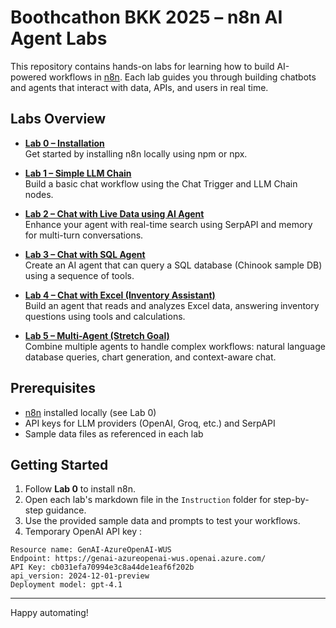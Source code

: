 # Boothcathon BKK 2025 – n8n AI Agent Labs

This repository contains hands-on labs for learning how to build AI-powered workflows in [n8n](https://n8n.io/). Each lab guides you through building chatbots and agents that interact with data, APIs, and users in real time.

## Labs Overview

- **[Lab 0 – Installation](./Instruction/Lab%200%20-%20Installation.md)**  
  Get started by installing n8n locally using npm or npx.

- **[Lab 1 – Simple LLM Chain](./Instruction/Lab%201%20-%20Simple%20LLM%20Chain.md)**  
  Build a basic chat workflow using the Chat Trigger and LLM Chain nodes.

- **[Lab 2 – Chat with Live Data using AI Agent](./Instruction/Lab%202%20-%20Chat%20with%20Live%20Data%20using%20AI%20Agent.md)**  
  Enhance your agent with real-time search using SerpAPI and memory for multi-turn conversations.

- **[Lab 3 – Chat with SQL Agent](./Instruction/Lab%203%20-%20Chat%20with%20SQL%20Agent.md)**  
  Create an AI agent that can query a SQL database (Chinook sample DB) using a sequence of tools.

- **[Lab 4 – Chat with Excel (Inventory Assistant)](./Instruction/Lab%204%20-%20Chat%20with%20Excel.md)**  
  Build an agent that reads and analyzes Excel data, answering inventory questions using tools and calculations.

- **[Lab 5 – Multi-Agent (Stretch Goal)](./Instruction/Lab%205%20-%20Multi-Agent.md)**  
  Combine multiple agents to handle complex workflows: natural language database queries, chart generation, and context-aware chat.

## Prerequisites

- [n8n](https://n8n.io/) installed locally (see Lab 0)
- API keys for LLM providers (OpenAI, Groq, etc.) and SerpAPI
- Sample data files as referenced in each lab

## Getting Started

1. Follow **Lab 0** to install n8n.
2. Open each lab's markdown file in the `Instruction` folder for step-by-step guidance.
3. Use the provided sample data and prompts to test your workflows.
4. Temporary OpenAI API key :

```
Resource name: GenAI-AzureOpenAI-WUS
Endpoint: https://genai-azureopenai-wus.openai.azure.com/
API Key: cb031efa70994e3c8a44de1eaf6f202b
api_version: 2024-12-01-preview
Deployment model: gpt-4.1
```
  


---

Happy automating!
